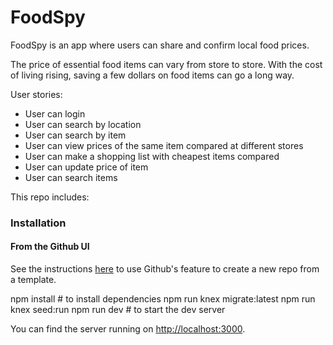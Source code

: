 # FoodSpy

FoodSpy is an app where users can share and confirm local food prices. 

The price of essential food items can vary from store to store. With the cost of living rising, saving a few dollars on food items can go a long way. 

User stories:

- User can login
- User can search by location
- User can search by item
- User can view prices of the same item compared at different stores
- User can make a shopping list with cheapest items compared
- User can update price of item
- User can search items


This repo includes:


### Installation

#### **From the Github UI**

See the instructions [here](https://docs.github.com/en/free-pro-team@latest/github/creating-cloning-and-archiving-repositories/creating-a-repository-from-a-template) to use Github's feature to create a new repo from a template.

npm install # to install dependencies
npm run knex migrate:latest
npm run knex seed:run
npm run dev # to start the dev server


You can find the server running on [http://localhost:3000](http://localhost:3000).

